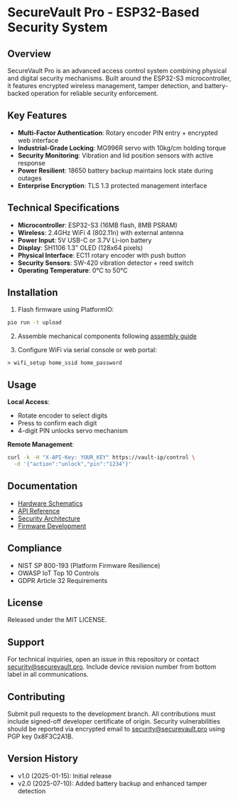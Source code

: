 # SecureVault Pro - ESP32-Based Security System

## Overview  
SecureVault Pro is an advanced access control system combining physical and digital security mechanisms. Built around the ESP32-S3 microcontroller, it features encrypted wireless management, tamper detection, and battery-backed operation for reliable security enforcement.  

## Key Features  
- **Multi-Factor Authentication**: Rotary encoder PIN entry + encrypted web interface  
- **Industrial-Grade Locking**: MG996R servo with 10kg/cm holding torque  
- **Security Monitoring**: Vibration and lid position sensors with active response  
- **Power Resilient**: 18650 battery backup maintains lock state during outages  
- **Enterprise Encryption**: TLS 1.3 protected management interface  

## Technical Specifications  
- **Microcontroller**: ESP32-S3 (16MB flash, 8MB PSRAM)  
- **Wireless**: 2.4GHz WiFi 4 (802.11n) with external antenna  
- **Power Input**: 5V USB-C or 3.7V Li-ion battery  
- **Display**: SH1106 1.3" OLED (128x64 pixels)  
- **Physical Interface**: EC11 rotary encoder with push button  
- **Security Sensors**: SW-420 vibration detector + reed switch  
- **Operating Temperature**: 0°C to 50°C  

## Installation  
1. Flash firmware using PlatformIO:  
```bash
pio run -t upload
```  

2. Assemble mechanical components following [assembly guide](docs/assembly_guide.md)  

3. Configure WiFi via serial console or web portal:  
```
> wifi_setup home_ssid home_password
```  

## Usage  
**Local Access**:  
- Rotate encoder to select digits  
- Press to confirm each digit  
- 4-digit PIN unlocks servo mechanism  

**Remote Management**:  
```bash
curl -k -H "X-API-Key: YOUR_KEY" https://vault-ip/control \
  -d '{"action":"unlock","pin":"1234"}'
```  

## Documentation  
- [Hardware Schematics](hardware/schematics/schematics.md)  
- [API Reference](docs/api_reference.md)  
- [Security Architecture](docs/security_features.md)  
- [Firmware Development](firmware/README.md)  

## Compliance  
- NIST SP 800-193 (Platform Firmware Resilience)  
- OWASP IoT Top 10 Controls  
- GDPR Article 32 Requirements  

## License  
Released under the MIT LICENSE.

## Support  
For technical inquiries, open an issue in this repository or contact security@securevault.pro. Include device revision number from bottom label in all communications.  

## Contributing  
Submit pull requests to the development branch. All contributions must include signed-off developer certificate of origin. Security vulnerabilities should be reported via encrypted email to security@securevault.pro using PGP key 0x8F3C2A1B.  

## Version History  
- v1.0 (2025-01-15): Initial release  
- v2.0 (2025-07-10): Added battery backup and enhanced tamper detection
